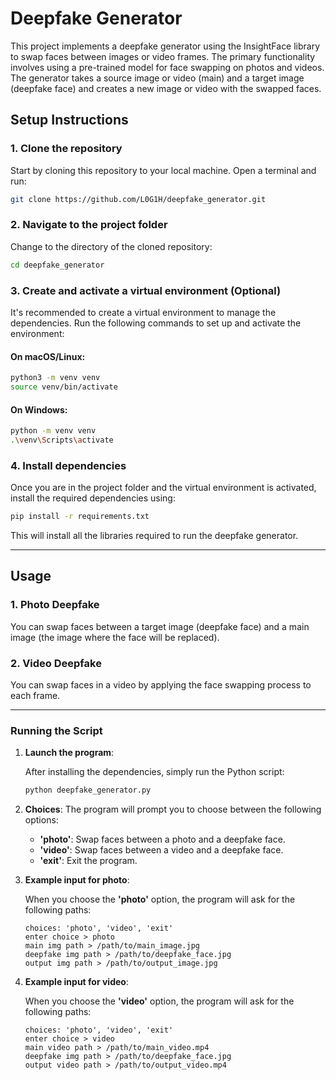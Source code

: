 # Deepfake Generator

This project implements a deepfake generator using the InsightFace library to swap faces between images or video frames. The primary functionality involves using a pre-trained model for face swapping on photos and videos. The generator takes a source image or video (main) and a target image (deepfake face) and creates a new image or video with the swapped faces.

## Setup Instructions

### 1. Clone the repository

Start by cloning this repository to your local machine. Open a terminal and run:

```bash
git clone https://github.com/L0G1H/deepfake_generator.git
```

### 2. Navigate to the project folder

Change to the directory of the cloned repository:

```bash
cd deepfake_generator
```

### 3. Create and activate a virtual environment (Optional)

It's recommended to create a virtual environment to manage the dependencies. Run the following commands to set up and activate the environment:

#### On macOS/Linux:

```bash
python3 -m venv venv
source venv/bin/activate
```

#### On Windows:

```bash
python -m venv venv
.\venv\Scripts\activate
```

### 4. Install dependencies

Once you are in the project folder and the virtual environment is activated, install the required dependencies using:

```bash
pip install -r requirements.txt
```

This will install all the libraries required to run the deepfake generator.

---

## Usage

### 1. **Photo Deepfake**

You can swap faces between a target image (deepfake face) and a main image (the image where the face will be replaced).

### 2. **Video Deepfake**

You can swap faces in a video by applying the face swapping process to each frame.

---

### Running the Script

1. **Launch the program**:

   After installing the dependencies, simply run the Python script:

   ```bash
   python deepfake_generator.py
   ```

2. **Choices**: The program will prompt you to choose between the following options:
   - **'photo'**: Swap faces between a photo and a deepfake face.
   - **'video'**: Swap faces between a video and a deepfake face.
   - **'exit'**: Exit the program.

3. **Example input for photo**:

   When you choose the **'photo'** option, the program will ask for the following paths:
   ```text
   choices: 'photo', 'video', 'exit'
   enter choice > photo
   main img path > /path/to/main_image.jpg
   deepfake img path > /path/to/deepfake_face.jpg
   output img path > /path/to/output_image.jpg
   ```

4. **Example input for video**:

   When you choose the **'video'** option, the program will ask for the following paths:
   ```text
   choices: 'photo', 'video', 'exit'
   enter choice > video
   main video path > /path/to/main_video.mp4
   deepfake img path > /path/to/deepfake_face.jpg
   output video path > /path/to/output_video.mp4
   ```